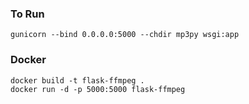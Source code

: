 ### To Run
    gunicorn --bind 0.0.0.0:5000 --chdir mp3py wsgi:app

### Docker
    docker build -t flask-ffmpeg .
    docker run -d -p 5000:5000 flask-ffmpeg
